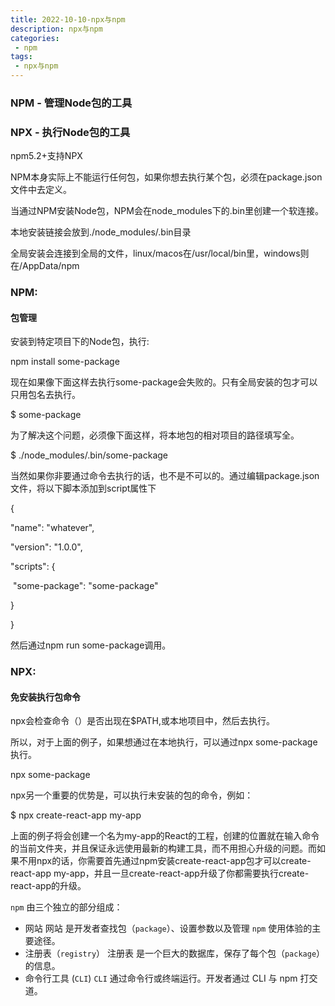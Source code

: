 ```yaml
---
title: 2022-10-10-npx与npm
description: npx与npm
categories:
 - npm
tags:
 - npx与npm
---
```


### NPM - 管理Node包的工具

### NPX - 执行Node包的工具

npm5.2+支持NPX

NPM本身实际上不能运行任何包，如果你想去执行某个包，必须在package.json文件中去定义。

当通过NPM安装Node包，NPM会在node_modules下的.bin里创建一个软连接。

本地安装链接会放到./node_modules/.bin目录

全局安装会连接到全局的文件，linux/macos在/usr/local/bin里，windows则在/AppData/npm

### NPM:

#### 包管理

安装到特定项目下的Node包，执行:

npm install some-package

现在如果像下面这样去执行some-package会失败的。只有全局安装的包才可以只用包名去执行。

$ some-package

为了解决这个问题，必须像下面这样，将本地包的相对项目的路径填写全。

$ ./node_modules/.bin/some-package

当然如果你非要通过命令去执行的话，也不是不可以的。通过编辑package.json文件，将以下脚本添加到script属性下

{ 

   "name": "whatever", 

  "version": "1.0.0", 

  "scripts": {  

​          "some-package": "some-package" 

   }

}

然后通过npm run some-package调用。

### NPX:

#### 免安装执行包命令

npx会检查命令（<some-package>）是否出现在$PATH,或本地项目中，然后去执行。

所以，对于上面的例子，如果想通过在本地执行，可以通过npx some-package执行。

npx some-package

npx另一个重要的优势是，可以执行未安装的包的命令，例如：

$ npx create-react-app my-app

上面的例子将会创建一个名为my-app的React的工程，创建的位置就在输入命令的当前文件夹，并且保证永远使用最新的构建工具，而不用担心升级的问题。而如果不用npx的话，你需要首先通过npm安装create-react-app包才可以create-react-app my-app，并且一旦create-react-app升级了你都需要执行create-react-app的升级。



`npm` 由三个独立的部分组成：

- 网站
  网站 是开发者查找包（`package`）、设置参数以及管理 `npm` 使用体验的主要途径。
- 注册表（`registry`）
  注册表 是一个巨大的数据库，保存了每个包（`package`）的信息。
- 命令行工具 (`CLI`)
  `CLI` 通过命令行或终端运行。开发者通过 CLI 与 npm 打交道。